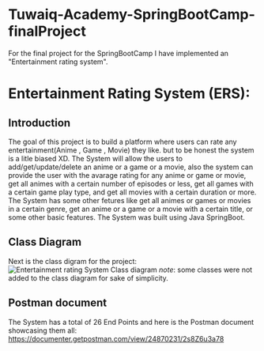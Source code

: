 # Tuwaiq-Academy-SpringBootCamp-finalProject
For the final project for the SpringBootCamp I have implemented an "Entertainment rating system".

# Entertainment Rating System (ERS):
## Introduction
The goal of this project is to build a platform where users can rate any entertainment(Anime , Game , Movie) they like. but to be honest the system is a litle biased XD.
The System will allow the users to add/get/update/delete an anime or a game or a movie, also the system can provide the user with the avarage rating for any anime or game or movie, get all animes with a certain number of episodes or less, get all games with a certain game play type, and get all movies with a certain duration or more.
The System has some other fetures like get all animes or games or movies in a certain genre, get an anime or a game or a movie with a certain title, or some other basic features.
The System was built using Java SpringBoot.





## Class Diagram
Next is the class digram for the project:
![Entertainment rating System Class diagram](https://user-images.githubusercontent.com/117676379/209102257-b5899443-0f39-4dca-97b0-1b73e6358205.png)
*note*: some classes were not added to the class diagram for sake of simplicity.






## Postman document
The System has a total of 26 End Points and here is the Postman document showcasing them all:
https://documenter.getpostman.com/view/24870231/2s8Z6u3a78
